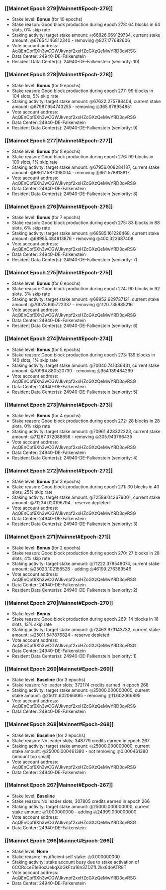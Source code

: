 ### [[Mainnet Epoch 279|Mainnet#Epoch-279]]
* Stake level: **Bonus** (for 10 epochs)
* Stake reason: Good block production during epoch 278: 64 blocks in 64 slots, 0% skip rate
* Staking activity: target stake amount: ◎66826.969129734, current stake amount: ◎67654.146812340 - removing ◎827.177682606
* Vote account address: AqQEnCpf9Xh3wCGWJkvnpf2xxHZcGXzQeMwYRD3qvRSG
* Data Center: 24940-DE-Falkenstein
* Resident Data Center(s): 24940-DE-Falkenstein (seniority: 10)
### [[Mainnet Epoch 278|Mainnet#Epoch-278]]
* Stake level: **Bonus** (for 9 epochs)
* Stake reason: Good block production during epoch 277: 99 blocks in 104 slots, 5% skip rate
* Staking activity: target stake amount: ◎67622.275788404, current stake amount: ◎67987.954743255 - removing ◎365.678954851
* Vote account address: AqQEnCpf9Xh3wCGWJkvnpf2xxHZcGXzQeMwYRD3qvRSG
* Data Center: 24940-DE-Falkenstein
* Resident Data Center(s): 24940-DE-Falkenstein (seniority: 9)
### [[Mainnet Epoch 277|Mainnet#Epoch-277]]
* Stake level: **Bonus** (for 8 epochs)
* Stake reason: Good block production during epoch 276: 99 blocks in 100 slots, 1% skip rate
* Staking activity: target stake amount: ◎67956.008284187, current stake amount: ◎68617.587098004 - removing ◎661.578813817
* Vote account address: AqQEnCpf9Xh3wCGWJkvnpf2xxHZcGXzQeMwYRD3qvRSG
* Data Center: 24940-DE-Falkenstein
* Resident Data Center(s): 24940-DE-Falkenstein (seniority: 8)
### [[Mainnet Epoch 276|Mainnet#Epoch-276]]
* Stake level: **Bonus** (for 7 epochs)
* Stake reason: Good block production during epoch 275: 83 blocks in 88 slots, 6% skip rate
* Staking activity: target stake amount: ◎68585.161226468, current stake amount: ◎68985.484913876 - removing ◎400.323687408
* Vote account address: AqQEnCpf9Xh3wCGWJkvnpf2xxHZcGXzQeMwYRD3qvRSG
* Data Center: 24940-DE-Falkenstein
* Resident Data Center(s): 24940-DE-Falkenstein (seniority: 7)
### [[Mainnet Epoch 275|Mainnet#Epoch-275]]
* Stake level: **Bonus** (for 6 epochs)
* Stake reason: Good block production during epoch 274: 90 blocks in 92 slots, 3% skip rate
* Staking activity: target stake amount: ◎68952.929737121, current stake amount: ◎70073.665722337 - removing ◎1120.735985216
* Vote account address: AqQEnCpf9Xh3wCGWJkvnpf2xxHZcGXzQeMwYRD3qvRSG
* Data Center: 24940-DE-Falkenstein
* Resident Data Center(s): 24940-DE-Falkenstein (seniority: 6)
### [[Mainnet Epoch 274|Mainnet#Epoch-274]]
* Stake level: **Bonus** (for 5 epochs)
* Stake reason: Good block production during epoch 273: 139 blocks in 140 slots, 1% skip rate
* Staking activity: target stake amount: ◎70040.741036431, current stake amount: ◎70994.880520730 - removing ◎954.139484299
* Vote account address: AqQEnCpf9Xh3wCGWJkvnpf2xxHZcGXzQeMwYRD3qvRSG
* Data Center: 24940-DE-Falkenstein
* Resident Data Center(s): 24940-DE-Falkenstein (seniority: 5)
### [[Mainnet Epoch 273|Mainnet#Epoch-273]]
* Stake level: **Bonus** (for 4 epochs)
* Stake reason: Good block production during epoch 272: 28 blocks in 28 slots, 0% skip rate
* Staking activity: target stake amount: ◎70961.428322223, current stake amount: ◎71267.372088658 - removing ◎305.943766435
* Vote account address: AqQEnCpf9Xh3wCGWJkvnpf2xxHZcGXzQeMwYRD3qvRSG
* Data Center: 24940-DE-Falkenstein
* Resident Data Center(s): 24940-DE-Falkenstein (seniority: 4)
### [[Mainnet Epoch 272|Mainnet#Epoch-272]]
* Stake level: **Bonus** (for 3 epochs)
* Stake reason: Good block production during epoch 271: 30 blocks in 40 slots, 25% skip rate
* Staking activity: target stake amount: ◎72589.042679001, current stake amount: ◎71234.020196794 - reserve depleted
* Vote account address: AqQEnCpf9Xh3wCGWJkvnpf2xxHZcGXzQeMwYRD3qvRSG
* Data Center: 24940-DE-Falkenstein
* Resident Data Center(s): 24940-DE-Falkenstein (seniority: 3)
### [[Mainnet Epoch 271|Mainnet#Epoch-271]]
* Stake level: **Bonus** (for 2 epochs)
* Stake reason: Good block production during epoch 270: 27 blocks in 28 slots, 4% skip rate
* Staking activity: target stake amount: ◎71222.378548074, current stake amount: ◎25023.102158528 - adding ◎46199.276389546
* Vote account address: AqQEnCpf9Xh3wCGWJkvnpf2xxHZcGXzQeMwYRD3qvRSG
* Data Center: 24940-DE-Falkenstein
* Resident Data Center(s): 24940-DE-Falkenstein (seniority: 2)
### [[Mainnet Epoch 270|Mainnet#Epoch-270]]
* Stake level: **Bonus**
* Stake reason: Good block production during epoch 269: 14 blocks in 16 slots, 13% skip rate
* Staking activity: target stake amount: ◎72463.973143732, current stake amount: ◎25011.547876824 - reserve depleted
* Vote account address: AqQEnCpf9Xh3wCGWJkvnpf2xxHZcGXzQeMwYRD3qvRSG
* Data Center: 24940-DE-Falkenstein
* Resident Data Center(s): 24940-DE-Falkenstein (seniority: 1)
### [[Mainnet Epoch 269|Mainnet#Epoch-269]]
* Stake level: **Baseline** (for 3 epochs)
* Stake reason: No leader slots; 372174 credits earned in epoch 268
* Staking activity: target stake amount: ◎25000.000000000, current stake amount: ◎25011.602066895 - removing ◎11.602066895
* Vote account address: AqQEnCpf9Xh3wCGWJkvnpf2xxHZcGXzQeMwYRD3qvRSG
* Data Center: 24940-DE-Falkenstein
### [[Mainnet Epoch 268|Mainnet#Epoch-268]]
* Stake level: **Baseline** (for 2 epochs)
* Stake reason: No leader slots; 348779 credits earned in epoch 267
* Staking activity: target stake amount: ◎25000.000000000, current stake amount: ◎25000.000461380 - not removing ◎0.000461380 (amount too small)
* Vote account address: AqQEnCpf9Xh3wCGWJkvnpf2xxHZcGXzQeMwYRD3qvRSG
* Data Center: 24940-DE-Falkenstein
### [[Mainnet Epoch 267|Mainnet#Epoch-267]]
* Stake level: **Baseline**
* Stake reason: No leader slots; 307805 credits earned in epoch 266
* Staking activity: target stake amount: ◎25000.000000000, current stake amount: ◎1.000000000 - adding ◎24999.000000000
* Vote account address: AqQEnCpf9Xh3wCGWJkvnpf2xxHZcGXzQeMwYRD3qvRSG
* Data Center: 24940-DE-Falkenstein
### [[Mainnet Epoch 266|Mainnet#Epoch-266]]
* Stake level: **None**
* Stake reason: Insufficient self stake: ◎0.000000000
* Staking activity: stake account busy due to stake activation of 6CCRoceE1eBoxUekqXdGkFza16n3ZDZfL2kx6doATR8T
* Vote account address: AqQEnCpf9Xh3wCGWJkvnpf2xxHZcGXzQeMwYRD3qvRSG
* Data Center: 24940-DE-Falkenstein